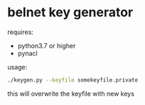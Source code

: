 # belnet key generator

requires:

* python3.7 or higher
* pynacl

usage:

```bash
./keygen.py --keyfile somekeyfile.private
```

this will overwrite the keyfile with new keys
